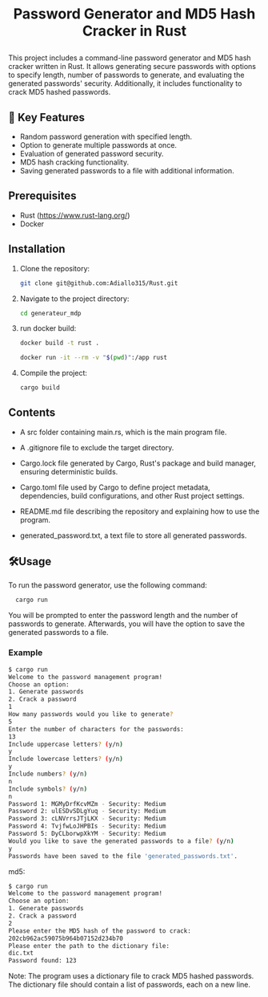# <p align="center">Password Generator and MD5 Hash Cracker in Rust</p>

This project includes a command-line password generator and MD5 hash cracker written in Rust. It allows generating secure passwords with options to specify length, number of passwords to generate, and evaluating the generated passwords' security. Additionally, it includes functionality to crack MD5 hashed passwords.

## 🧐 Key Features

- Random password generation with specified length.
- Option to generate multiple passwords at once.
- Evaluation of generated password security.
- MD5 hash cracking functionality.
- Saving generated passwords to a file with additional information.

## Prerequisites

- Rust (https://www.rust-lang.org/)
- Docker

## Installation

1. Clone the repository:

   ```sh
   git clone git@github.com:Adiallo315/Rust.git
   ```

2. Navigate to the project directory:

   ```sh
   cd generateur_mdp
   ```

3. run docker build:

   ```sh
   docker build -t rust .
   ```

   ```sh
   docker run -it --rm -v "$(pwd)":/app rust
   ```

4. Compile the project:
   ```sh
   cargo build
   ```

## Contents

- A src folder containing main.rs, which is the main program file.

- A .gitignore file to exclude the target directory.
- Cargo.lock file generated by Cargo, Rust's package and build manager, ensuring deterministic builds.

- Cargo.toml file used by Cargo to define project metadata, dependencies, build configurations, and other Rust project settings.

- README.md file describing the repository and explaining how to use the program.

- generated_password.txt, a text file to store all generated passwords.

## 🛠️Usage

To run the password generator, use the following command:

```sh
  cargo run
```

You will be prompted to enter the password length and the number of passwords to generate. Afterwards, you will have the option to save the generated passwords to a file.

### Example

```sh
$ cargo run
Welcome to the password management program!
Choose an option:
1. Generate passwords
2. Crack a password
1
How many passwords would you like to generate?
5
Enter the number of characters for the passwords:
13
Include uppercase letters? (y/n)
y
Include lowercase letters? (y/n)
y
Include numbers? (y/n)
n
Include symbols? (y/n)
n
Password 1: MGMyDrfKcvMZm - Security: Medium
Password 2: ulESDvSDLgYuq - Security: Medium
Password 3: cLNVrrsJTjLKX - Security: Medium
Password 4: TvjfwLoJHPBIs - Security: Medium
Password 5: DyCLborwpXkYM - Security: Medium
Would you like to save the generated passwords to a file? (y/n)
y
Passwords have been saved to the file 'generated_passwords.txt'.
```

md5: 

```sh
$ cargo run
Welcome to the password management program!
Choose an option:
1. Generate passwords
2. Crack a password
2
Please enter the MD5 hash of the password to crack:
202cb962ac59075b964b07152d234b70
Please enter the path to the dictionary file:
dic.txt
Password found: 123
```


Note: The program uses a dictionary file to crack MD5 hashed passwords. The dictionary file should contain a list of passwords, each on a new line.

